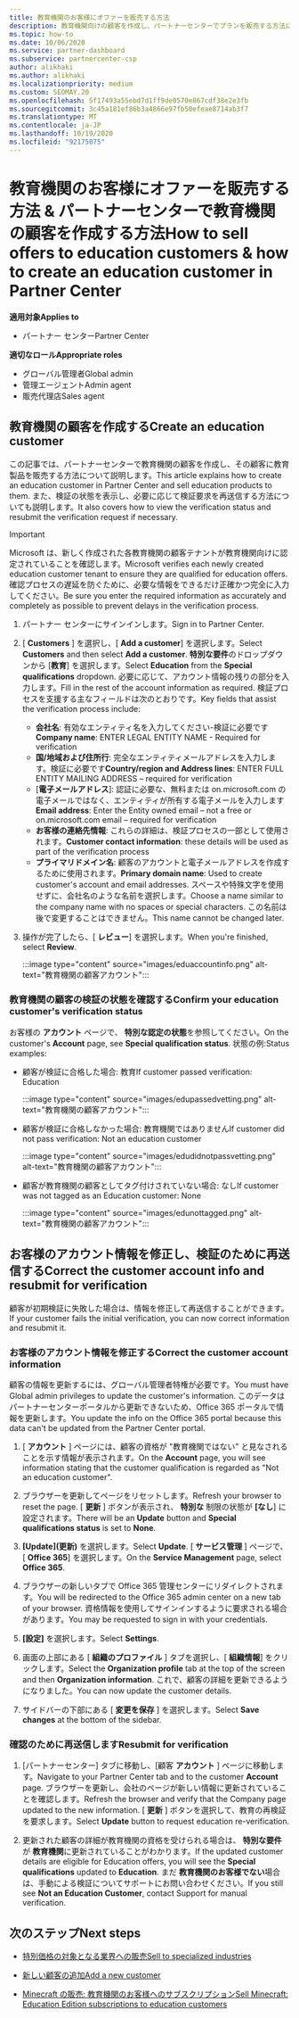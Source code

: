 ```yaml
---
title: 教育機関のお客様にオファーを販売する方法
description: 教育機関向けの顧客を作成し、パートナーセンターでプランを販売する方法について説明します。 教育機関の顧客の検証の状態を確認します。
ms.topic: how-to
ms.date: 10/06/2020
ms.service: partner-dashboard
ms.subservice: partnercenter-csp
author: alikhaki
ms.author: alikhaki
ms.localizationpriority: medium
ms.custom: SEOMAY.20
ms.openlocfilehash: 5f17493a55ebd7d1ff9de0570e867cdf38e2e3fb
ms.sourcegitcommit: 3c45a181ef86b3a4866e97fb50efeae8714ab3f7
ms.translationtype: MT
ms.contentlocale: ja-JP
ms.lasthandoff: 10/19/2020
ms.locfileid: "92175075"
---
```

# <a name="how-to-sell-offers-to-education-customers--how-to-create-an-education-customer-in-partner-center"></a><span data-ttu-id="e56ae-104">教育機関のお客様にオファーを販売する方法 & パートナーセンターで教育機関の顧客を作成する方法</span><span class="sxs-lookup"><span data-stu-id="e56ae-104">How to sell offers to education customers & how to create an education customer in Partner Center</span></span>

<span data-ttu-id="e56ae-105">**適用対象**</span><span class="sxs-lookup"><span data-stu-id="e56ae-105">**Applies to**</span></span>

- <span data-ttu-id="e56ae-106">パートナー センター</span><span class="sxs-lookup"><span data-stu-id="e56ae-106">Partner Center</span></span>

<span data-ttu-id="e56ae-107">**適切なロール**</span><span class="sxs-lookup"><span data-stu-id="e56ae-107">**Appropriate roles**</span></span>

- <span data-ttu-id="e56ae-108">グローバル管理者</span><span class="sxs-lookup"><span data-stu-id="e56ae-108">Global admin</span></span>
- <span data-ttu-id="e56ae-109">管理エージェント</span><span class="sxs-lookup"><span data-stu-id="e56ae-109">Admin agent</span></span>
- <span data-ttu-id="e56ae-110">販売代理店</span><span class="sxs-lookup"><span data-stu-id="e56ae-110">Sales agent</span></span>

## <a name="create-an-education-customer"></a><span data-ttu-id="e56ae-111">教育機関の顧客を作成する</span><span class="sxs-lookup"><span data-stu-id="e56ae-111">Create an education customer</span></span>

<span data-ttu-id="e56ae-112">この記事では、パートナーセンターで教育機関の顧客を作成し、その顧客に教育製品を販売する方法について説明します。</span><span class="sxs-lookup"><span data-stu-id="e56ae-112">This article explains how to create an education customer in Partner Center and sell education products to them.</span></span> <span data-ttu-id="e56ae-113">また、検証の状態を表示し、必要に応じて検証要求を再送信する方法についても説明します。</span><span class="sxs-lookup"><span data-stu-id="e56ae-113">It also covers how to view the verification status and resubmit the verification request if necessary.</span></span>

> [!IMPORTANT]
> <span data-ttu-id="e56ae-114">Microsoft は、新しく作成された各教育機関の顧客テナントが教育機関向けに認定されていることを確認します。</span><span class="sxs-lookup"><span data-stu-id="e56ae-114">Microsoft verifies each newly created education customer tenant to ensure they are qualified for education offers.</span></span>  <span data-ttu-id="e56ae-115">確認プロセスの遅延を防ぐために、必要な情報をできるだけ正確かつ完全に入力してください。</span><span class="sxs-lookup"><span data-stu-id="e56ae-115">Be sure you enter the required information as accurately and completely as possible to prevent delays in the verification process.</span></span>

1. <span data-ttu-id="e56ae-116">パートナー センターにサインインします。</span><span class="sxs-lookup"><span data-stu-id="e56ae-116">Sign in to Partner Center.</span></span>

2. <span data-ttu-id="e56ae-117">[ **Customers** ] を選択し、[ **Add a customer**] を選択します。</span><span class="sxs-lookup"><span data-stu-id="e56ae-117">Select **Customers** and then select **Add a customer**.</span></span> <span data-ttu-id="e56ae-118">**特別な要件**のドロップダウンから [**教育**] を選択します。</span><span class="sxs-lookup"><span data-stu-id="e56ae-118">Select **Education** from the **Special qualifications** dropdown.</span></span>  <span data-ttu-id="e56ae-119">必要に応じて、アカウント情報の残りの部分を入力します。</span><span class="sxs-lookup"><span data-stu-id="e56ae-119">Fill in the rest of the account information as required.</span></span>  <span data-ttu-id="e56ae-120">検証プロセスを支援する主なフィールドは次のとおりです。</span><span class="sxs-lookup"><span data-stu-id="e56ae-120">Key fields that assist the verification process include:</span></span>

   - <span data-ttu-id="e56ae-121">**会社名**: 有効なエンティティ名を入力してください-検証に必要です</span><span class="sxs-lookup"><span data-stu-id="e56ae-121">**Company name**: ENTER LEGAL ENTITY NAME - Required for verification</span></span>
   - <span data-ttu-id="e56ae-122">**国/地域および住所行**: 完全なエンティティメールアドレスを入力します。検証に必要です</span><span class="sxs-lookup"><span data-stu-id="e56ae-122">**Country/region and Address lines**: ENTER FULL ENTITY MAILING ADDRESS – required for verification</span></span>
   - <span data-ttu-id="e56ae-123">[**電子メールアドレス**]: 認証に必要な、無料または on.microsoft.com の電子メールではなく、エンティティが所有する電子メールを入力します</span><span class="sxs-lookup"><span data-stu-id="e56ae-123">**Email address**:  Enter the Entity owned email – not a free or on.microsoft.com email – required for verification</span></span>
   - <span data-ttu-id="e56ae-124">**お客様の連絡先情報**: これらの詳細は、検証プロセスの一部として使用されます。</span><span class="sxs-lookup"><span data-stu-id="e56ae-124">**Customer contact information**: these details will be used as part of the verification process</span></span>
   - <span data-ttu-id="e56ae-125">**プライマリドメイン名**: 顧客のアカウントと電子メールアドレスを作成するために使用されます。</span><span class="sxs-lookup"><span data-stu-id="e56ae-125">**Primary domain name**:  Used to create customer's account and email addresses.</span></span>  <span data-ttu-id="e56ae-126">スペースや特殊文字を使用せずに、会社名のような名前を選択します。</span><span class="sxs-lookup"><span data-stu-id="e56ae-126">Choose a name similar to the company name with no spaces or special characters.</span></span>  <span data-ttu-id="e56ae-127">この名前は後で変更することはできません。</span><span class="sxs-lookup"><span data-stu-id="e56ae-127">This name cannot be changed later.</span></span>

3. <span data-ttu-id="e56ae-128">操作が完了したら、[ **レビュー**] を選択します。</span><span class="sxs-lookup"><span data-stu-id="e56ae-128">When you're finished, select **Review**.</span></span>

   :::image type="content" source="images/eduaccountinfo.png" alt-text="教育機関の顧客アカウント":::

### <a name="confirm-your-education-customers-verification-status"></a><span data-ttu-id="e56ae-130">教育機関の顧客の検証の状態を確認する</span><span class="sxs-lookup"><span data-stu-id="e56ae-130">Confirm your education customer's verification status</span></span>

<span data-ttu-id="e56ae-131">お客様の **アカウント** ページで、 **特別な認定の状態**を参照してください。</span><span class="sxs-lookup"><span data-stu-id="e56ae-131">On the customer's **Account** page, see **Special qualification status**.</span></span>
<span data-ttu-id="e56ae-132">状態の例:</span><span class="sxs-lookup"><span data-stu-id="e56ae-132">Status examples:</span></span>

- <span data-ttu-id="e56ae-133">顧客が検証に合格した場合: 教育</span><span class="sxs-lookup"><span data-stu-id="e56ae-133">If customer passed verification:  Education</span></span>

   :::image type="content" source="images/edupassedvetting.png" alt-text="教育機関の顧客アカウント":::

- <span data-ttu-id="e56ae-135">顧客が検証に合格しなかった場合: 教育機関ではありません</span><span class="sxs-lookup"><span data-stu-id="e56ae-135">If customer did not pass verification:  Not an education customer</span></span>

   :::image type="content" source="images/edudidnotpassvetting.png" alt-text="教育機関の顧客アカウント":::

- <span data-ttu-id="e56ae-137">顧客が教育機関の顧客としてタグ付けされていない場合: なし</span><span class="sxs-lookup"><span data-stu-id="e56ae-137">If customer was not tagged as an Education customer:  None</span></span>

   :::image type="content" source="images/edunottagged.png" alt-text="教育機関の顧客アカウント":::

## <a name="correct-the-customer-account-info-and-resubmit-for-verification"></a><span data-ttu-id="e56ae-139">お客様のアカウント情報を修正し、検証のために再送信する</span><span class="sxs-lookup"><span data-stu-id="e56ae-139">Correct the customer account info and resubmit for verification</span></span>

<span data-ttu-id="e56ae-140">顧客が初期検証に失敗した場合は、情報を修正して再送信することができます。</span><span class="sxs-lookup"><span data-stu-id="e56ae-140">If your customer fails the initial verification, you can now correct information and resubmit it.</span></span>

### <a name="correct-the-customer-account-information"></a><span data-ttu-id="e56ae-141">お客様のアカウント情報を修正する</span><span class="sxs-lookup"><span data-stu-id="e56ae-141">Correct the customer account information</span></span>

<span data-ttu-id="e56ae-142">顧客の情報を更新するには、グローバル管理者特権が必要です。</span><span class="sxs-lookup"><span data-stu-id="e56ae-142">You must have Global admin privileges to update the customer's information.</span></span> <span data-ttu-id="e56ae-143">このデータはパートナーセンターポータルから更新できないため、Office 365 ポータルで情報を更新します。</span><span class="sxs-lookup"><span data-stu-id="e56ae-143">You update the info on the Office 365 portal because this data can't be updated from the Partner Center portal.</span></span>

1. <span data-ttu-id="e56ae-144">[ **アカウント** ] ページには、顧客の資格が "教育機関ではない" と見なされることを示す情報が表示されます。</span><span class="sxs-lookup"><span data-stu-id="e56ae-144">On the **Account** page, you will see information stating that the customer qualification is regarded as "Not an education customer".</span></span>

2. <span data-ttu-id="e56ae-145">ブラウザーを更新してページをリセットします。</span><span class="sxs-lookup"><span data-stu-id="e56ae-145">Refresh your browser to reset the page.</span></span> <span data-ttu-id="e56ae-146">[ **更新** ] ボタンが表示され、 **特別な** 制限の状態が **[なし**] に設定されます。</span><span class="sxs-lookup"><span data-stu-id="e56ae-146">There will be an **Update** button and **Special qualifications status** is set to **None**.</span></span>

3. <span data-ttu-id="e56ae-147">**[Update]\(更新\)** を選択します。</span><span class="sxs-lookup"><span data-stu-id="e56ae-147">Select **Update**.</span></span> <span data-ttu-id="e56ae-148">[ **サービス管理** ] ページで、[ **Office 365**] を選択します。</span><span class="sxs-lookup"><span data-stu-id="e56ae-148">On the **Service Management** page, select **Office 365**.</span></span>

4. <span data-ttu-id="e56ae-149">ブラウザーの新しいタブで Office 365 管理センターにリダイレクトされます。</span><span class="sxs-lookup"><span data-stu-id="e56ae-149">You will be redirected to the Office 365 admin center on a new tab of your browser.</span></span> <span data-ttu-id="e56ae-150">資格情報を使用してサインインするように要求される場合があります。</span><span class="sxs-lookup"><span data-stu-id="e56ae-150">You may be requested to sign in with your credentials.</span></span>

5. <span data-ttu-id="e56ae-151">**[設定]** を選択します。</span><span class="sxs-lookup"><span data-stu-id="e56ae-151">Select **Settings**.</span></span>

6. <span data-ttu-id="e56ae-152">画面の上部にある [ **組織のプロファイル** ] タブを選択し、[ **組織情報**] をクリックします。</span><span class="sxs-lookup"><span data-stu-id="e56ae-152">Select the **Organization profile** tab at the top of the screen and then **Organization information**.</span></span> <span data-ttu-id="e56ae-153">これで、顧客の詳細を更新できるようになりました。</span><span class="sxs-lookup"><span data-stu-id="e56ae-153">You can now update the customer details.</span></span>

7. <span data-ttu-id="e56ae-154">サイドバーの下部にある [ **変更を保存** ] を選択します。</span><span class="sxs-lookup"><span data-stu-id="e56ae-154">Select **Save changes** at the bottom of the sidebar.</span></span>  

### <a name="resubmit-for-verification"></a><span data-ttu-id="e56ae-155">確認のために再送信します</span><span class="sxs-lookup"><span data-stu-id="e56ae-155">Resubmit for verification</span></span>

1. <span data-ttu-id="e56ae-156">[パートナーセンター] タブに移動し、[顧客 **アカウント** ] ページに移動します。</span><span class="sxs-lookup"><span data-stu-id="e56ae-156">Navigate to your Partner Center tab and to the customer **Account** page.</span></span> <span data-ttu-id="e56ae-157">ブラウザーを更新し、会社のページが新しい情報に更新されていることを確認します。</span><span class="sxs-lookup"><span data-stu-id="e56ae-157">Refresh the browser and verify that the Company page updated to the new information.</span></span> <span data-ttu-id="e56ae-158">[ **更新** ] ボタンを選択して、教育の再検証を要求します。</span><span class="sxs-lookup"><span data-stu-id="e56ae-158">Select **Update** button to request education re-verification.</span></span>

2. <span data-ttu-id="e56ae-159">更新された顧客の詳細が教育機関の資格を受けられる場合は、 **特別な要件** が **教育機関**に更新されていることがわかります。</span><span class="sxs-lookup"><span data-stu-id="e56ae-159">If the updated customer details are eligible for Education offers, you will see the **Special qualifications** updated to **Education**.</span></span> <span data-ttu-id="e56ae-160">まだ **教育機関のお客様でない**場合は、手動による検証についてサポートにお問い合わせください。</span><span class="sxs-lookup"><span data-stu-id="e56ae-160">If you still see **Not an Education Customer**, contact Support for manual verification.</span></span>

## <a name="next-steps"></a><span data-ttu-id="e56ae-161">次のステップ</span><span class="sxs-lookup"><span data-stu-id="e56ae-161">Next steps</span></span>

- [<span data-ttu-id="e56ae-162">特別価格の対象となる業界への販売</span><span class="sxs-lookup"><span data-stu-id="e56ae-162">Sell to specialized industries</span></span>](get-special-pricing-for-offers.md)

- [<span data-ttu-id="e56ae-163">新しい顧客の追加</span><span class="sxs-lookup"><span data-stu-id="e56ae-163">Add a new customer</span></span>](add-a-new-customer.md)

- [<span data-ttu-id="e56ae-164">Minecraft の販売: 教育機関のお客様へのサブスクリプション</span><span class="sxs-lookup"><span data-stu-id="e56ae-164">Sell Minecraft: Education Edition subscriptions to education customers</span></span>](minecraft-subscriptions.md)
